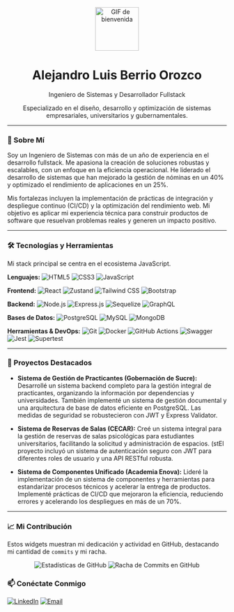 <div align="center">
  <img src="https://media.giphy.com/media/v1.Y2lkPTc5MGI3NjExMmlvMmRkczFjaGdld2hjbWJ6ZTVoYXJ6bGRkZndzbjU4NzVnbW56YyZlcD12MV9pbnRlcm5hbF9naWZfYnlfaWQmY3Q9Zw/l0O9zFw8B9gN1mCg0/giphy.gif" width="100px" alt="GIF de bienvenida">
  <h1>Alejandro Luis Berrio Orozco</h1>
  <p>Ingeniero de Sistemas y Desarrollador Fullstack</p>
  <p>Especializado en el diseño, desarrollo y optimización de sistemas empresariales, universitarios y gubernamentales.</p>
</div>

---

### 🌟 Sobre Mí

Soy un Ingeniero de Sistemas con más de un año de experiencia en el desarrollo fullstack. Me apasiona la creación de soluciones robustas y escalables, con un enfoque en la eficiencia operacional. He liderado el desarrollo de sistemas que han mejorado la gestión de nóminas en un 40% y optimizado el rendimiento de aplicaciones en un 25%.

Mis fortalezas incluyen la implementación de prácticas de integración y despliegue continuo (CI/CD) y la optimización del rendimiento web. Mi objetivo es aplicar mi experiencia técnica para construir productos de software que resuelvan problemas reales y generen un impacto positivo.

---

### 🛠️ Tecnologías y Herramientas

Mi stack principal se centra en el ecosistema JavaScript.

**Lenguajes:**
![HTML5](https://img.shields.io/badge/HTML5-E34F26?style=for-the-badge&logo=html5&logoColor=white)
![CSS3](https://img.shields.io/badge/CSS3-1572B6?style=for-the-badge&logo=css3&logoColor=white)
![JavaScript](https://img.shields.io/badge/JavaScript-F7DF1E?style=for-the-badge&logo=javascript&logoColor=black)

**Frontend:**
![React](https://img.shields.io/badge/React-61DAFB?style=for-the-badge&logo=react&logoColor=black)
![Zustand](https://img.shields.io/badge/Zustand-000000?style=for-the-badge&logo=zustand&logoColor=white)
![Tailwind CSS](https://img.shields.io/badge/Tailwind%20CSS-06B6D4?style=for-the-badge&logo=tailwind-css&logoColor=white)
![Bootstrap](https://img.shields.io/badge/Bootstrap-563D7C?style=for-the-badge&logo=bootstrap&logoColor=white)

**Backend:**
![Node.js](https://img.shields.io/badge/Node.js-339933?style=for-the-badge&logo=node.js&logoColor=white)
![Express.js](https://img.shields.io/badge/Express.js-000000?style=for-the-badge&logo=express&logoColor=white)
![Sequelize](https://img.shields.io/badge/Sequelize-52B0E7?style=for-the-badge&logo=sequelize&logoColor=white)
![GraphQL](https://img.shields.io/badge/GraphQL-E10098?style=for-the-badge&logo=graphql&logoColor=white)

**Bases de Datos:**
![PostgreSQL](https://img.shields.io/badge/PostgreSQL-316192?style=for-the-badge&logo=postgresql&logoColor=white)
![MySQL](https://img.shields.io/badge/MySQL-4479A1?style=for-the-badge&logo=mysql&logoColor=white)
![MongoDB](https://img.shields.io/badge/MongoDB-47A248?style=for-the-badge&logo=mongodb&logoColor=white)

**Herramientas & DevOps:**
![Git](https://img.shields.io/badge/Git-F05032?style=for-the-badge&logo=git&logoColor=white)
![Docker](https://img.shields.io/badge/Docker-2496ED?style=for-the-badge&logo=docker&logoColor=white)
![GitHub Actions](https://img.shields.io/badge/CI%2FCD-000000?style=for-the-badge&labelColor=white&logo=githubactions&logoColor=black)
![Swagger](https://img.shields.io/badge/Swagger-85EA2D?style=for-the-badge&logo=swagger&logoColor=black)
![Jest](https://img.shields.io/badge/Jest-C21325?style=for-the-badge&logo=jest&logoColor=white)
![Supertest](https://img.shields.io/badge/Supertest-000000?style=for-for-the-badge&logo=jest&logoColor=white)

---

### 🚀 Proyectos Destacados

* **Sistema de Gestión de Practicantes (Gobernación de Sucre):** Desarrollé un sistema backend completo para la gestión integral de practicantes, organizando la información por dependencias y universidades. También implementé un sistema de gestión documental y una arquitectura de base de datos eficiente en PostgreSQL. Las medidas de seguridad se robustecieron con JWT y Express Validator.

* **Sistema de Reservas de Salas (CECAR):** Creé un sistema integral para la gestión de reservas de salas psicológicas para estudiantes universitarios, facilitando la solicitud y administración de espacios. (stEl proyecto incluyó un sistema de autenticación seguro con JWT para diferentes roles de usuario y una API RESTful robusta.

* **Sistema de Componentes Unificado (Academia Enova):** Lideré la implementación de un sistema de componentes y herramientas para estandarizar procesos técnicos y acelerar la entrega de productos. Implementé prácticas de CI/CD que mejoraron la eficiencia, reduciendo errores y acelerando los despliegues en más de un 70%.

---

### 📈 Mi Contribución

Estos widgets muestran mi dedicación y actividad en GitHub, destacando mi cantidad de `commits` y mi racha.

<div align="center">
  <img src="https://github-readme-stats.vercel.app/api?username=BerrioA&show_icons=true&theme=vue-dark" alt="Estadísticas de GitHub">
  <img src="https://github-readme-streak-stats.herokuapp.com/?user=BerrioA&theme=vue-dark" alt="Racha de Commits en GitHub">
</div>


### 📫 Conéctate Conmigo

[![LinkedIn](https://img.shields.io/badge/LinkedIn-0A66C2?style=for-the-badge&logo=linkedin&logoColor=white)](https://www.linkedin.com/in/alejandroberrio)
[![Email](https://img.shields.io/badge/Gmail-D14836?style=for-the-badge&logo=gmail&logoColor=white)](mailto:ingalejandroberrio@gmail.com)
